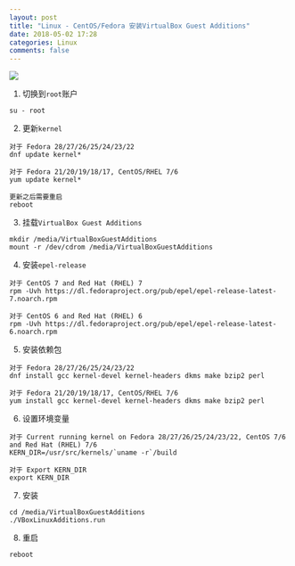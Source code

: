 ```yaml
---
layout: post
title: "Linux - CentOS/Fedora 安装VirtualBox Guest Additions"
date: 2018-05-02 17:28
categories: Linux
comments: false
---
```



![](http://c.hiphotos.baidu.com/image/pic/item/e1fe9925bc315c609e11bbb781b1cb13485477e6.jpg)


1. 切换到`root`账户
```
su - root
```

2. 更新`kernel`
```
对于 Fedora 28/27/26/25/24/23/22
dnf update kernel*

对于 Fedora 21/20/19/18/17, CentOS/RHEL 7/6
yum update kernel*

更新之后需要重启
reboot
```

3. 挂载`VirtualBox Guest Additions`
```
mkdir /media/VirtualBoxGuestAdditions
mount -r /dev/cdrom /media/VirtualBoxGuestAdditions
```

4. 安装`epel-release`
```
对于 CentOS 7 and Red Hat (RHEL) 7
rpm -Uvh https://dl.fedoraproject.org/pub/epel/epel-release-latest-7.noarch.rpm

对于 CentOS 6 and Red Hat (RHEL) 6
rpm -Uvh https://dl.fedoraproject.org/pub/epel/epel-release-latest-6.noarch.rpm
```

5. 安装依赖包
```
对于 Fedora 28/27/26/25/24/23/22
dnf install gcc kernel-devel kernel-headers dkms make bzip2 perl

对于 Fedora 21/20/19/18/17, CentOS/RHEL 7/6
yum install gcc kernel-devel kernel-headers dkms make bzip2 perl
```

6. 设置环境变量
```
对于 Current running kernel on Fedora 28/27/26/25/24/23/22, CentOS 7/6 and Red Hat (RHEL) 7/6
KERN_DIR=/usr/src/kernels/`uname -r`/build

对于 Export KERN_DIR
export KERN_DIR
```

7. 安装
```
cd /media/VirtualBoxGuestAdditions
./VBoxLinuxAdditions.run
```

8. 重启
```
reboot
```
